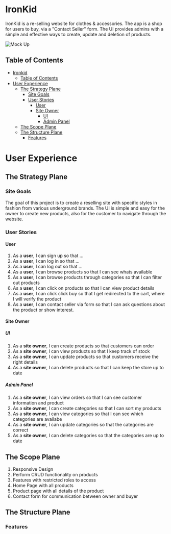 # IronKid

IronKid is a re-selling website for clothes & accessories. The app is a shop for users to buy, via a "Contact Seller" form. The UI provides admins with a simple and effective ways to create, update and deletion of products.

![Mock Up](docs/readme_images/mockup.png)

## Table of Contents
- [Ironkid](#ironkid)
    - [Table of Contents](#table-of-contents)
- [User Experience](#user-experience)
    - [The Strategy Plane](#the-strategy-plane)
        - [Site Goals](#site-goals)
        - [User Stories](#user-stories)
            - [User](#user)
            - [Site Owner](#site-owner)
                - [UI](#ui)
                - [Admin Panel](#admin-panel)
    - [The Scope Plane](#the-scope-plane)
    - [The Structure Plane](#the-structure-plane)
        - [Features](#features)
    

# User Experience
## The Strategy Plane
### Site Goals
The goal of this project is to create a reselling site with specific styles in fashion from various underground brands. The UI is simple and easy for the owner to create new products, also for the customer to navigate through the website.

### User Stories
#### User
1. As a **user**, I can sign up so that ...
2. As a **user**, I can log in so that ...
3. As a **user**, I can log out so that ...
4. As a **user**, I can browse products so that I can see whats available
5. As a **user**, I can browse products through categories so that I can filter out products
6. As a **user**, I can click on products so that I can view product details
7. As a **user**, I can click click buy so that I get redirected to the cart, where I will verify the product
8. As a **user**, I can contact seller via form so that I can ask questions about the product or show interest.

#### Site Owner
##### UI
1. As a **site owner**, I can create products so that customers can order
2. As a **site owner**, I can view products so that I keep track of stock
2. As a **site owner**, I can update products so that customers receive the right details
3. As a **site owner**, I can delete products so that I can keep the store up to date

##### Admin Panel
1. As a **site owner**, I can view orders so that I can see customer information and product
2. As a **site owner**, I can create categories so that I can sort my products
3. As a **site owner**, I can view categories so that I can see which categories are availabe
4. As a **site owner**, I can update categories so that the categories are correct
5. As a **site owner**, I can delete categories so that the categories are up to date

## The Scope Plane
1. Responsive Design
2. Perform CRUD functionality on products
3. Features with restricted roles to access
4. Home Page with all products
5. Product page with all details of the product
6. Contact form for communication between owner and buyer

## The Structure Plane
### Features

